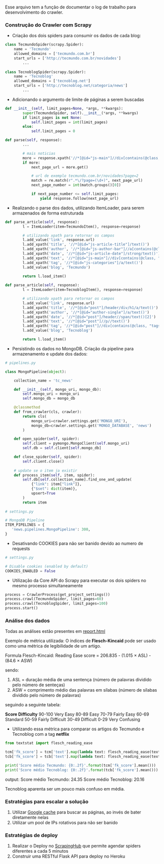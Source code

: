 Esse arquivo tem a função de documentar o log de trabalho para desenvolvimento do crawler.

### Construção do Crawler com Scrapy

- Criação dos dois spiders para consumir os dados de cada blog:
```python
class TecmundoSpider(scrapy.Spider):
	name = 'Tecmundo'
	allowed_domains = ['tecmundo.com.br']
	start_urls = ['http://tecmundo.com.br/novidades']
        ...
        
class TecnoblogSpider(scrapy.Spider):
	name = 'Tecnoblog'
	allowed_domains = ['tecnoblog.net']
	start_urls = ['http://tecnoblog.net/categoria/news']
        ...
```

- Adicionando o argumento de limite de páginas a serem buscadas
```python
def __init__(self, limit_pages=None, *args, **kwargs):
		super(TecmundoSpider, self).__init__(*args, **kwargs)
		if limit_pages is not None:
			self.limit_pages = int(limit_pages)
		else:
			self.limit_pages = 0

def parse(self, response):
        ...

		# mais noticias    
		more = response.xpath('//*[@id="js-main"]//div[contains(@class, "tec--list tec--list--lg")]/a/@href')
		if more:
			next_page_url = more.get()

			# url de exemplo tecmundo.com.br/novidades?page=2
			match = re.match(r".*\/?page=(\d+)", next_page_url)
			next_page_number = int(match.groups()[0])

			if next_page_number <= self.limit_pages:
				yield response.follow(next_page_url)

```

- Realizando o parse dos dados, utilizando ItemLoader, para serem armazenados de forma estruturada
```python
def parse_article(self, response):
		l = ItemLoader(item=TecmundoItem(), response=response)

		# utilizando xpath para retornar os campos 
		l.add_value('link', response.url)
		l.add_xpath('title', '//*[@id="js-article-title"]/text()')
		l.add_xpath('author', '//*[@id="js-author-bar"]//a[contains(@class, "tec--author__info__link")]/text()')
		l.add_xpath('date', '//*[@id="js-article-date"]/strong/text()')
		l.add_xpath('text', '//*[@id="js-main"]//div[contains(@class, "tec--article__body")]/p//text()') 
		l.add_xpath('tag', '//*[@id="js-categories"]/a/text()')
		l.add_value('blog', 'Tecmundo')

		return l.load_item()
        
def parse_article(self, response):
		l = ItemLoader(item=TecnoblogItem(), response=response)

		# utilizando xpath para retornar os campos	
		l.add_value('link', response.url)
		l.add_xpath('title', '//*[@id="post"]/header/div/h1/a/text()')
		l.add_xpath('author', '//*[@id="author-single"]/a/text()')
		l.add_xpath('date', '//*[@id="post"]/header//span/text()[2]')
		l.add_xpath('text', '//*[@id="post"]//p//text()') 
		l.add_xpath('tag', '//*[@id="post"]//div[contains(@class, "tags")]/a[contains(@rel, "tag")]/text()')
		l.add_value('blog', 'Tecnoblog')

		return l.load_item()
```

- Persistindo os dados no MongoDB. Criação da pipeline para armazenamento e update dos dados:
```python
# pipelines.py

class MongoPipeline(object):

	collection_name = 'tc_news'

	def __init__(self, mongo_uri, mongo_db):
	    self.mongo_uri = mongo_uri
	    self.mongo_db = mongo_db

	@classmethod
	def from_crawler(cls, crawler):
	    return cls(
	        mongo_uri=crawler.settings.get('MONGO_URI'),
	        mongo_db=crawler.settings.get('MONGO_DATABASE', 'news')
	    )

	def open_spider(self, spider):
	    self.client = pymongo.MongoClient(self.mongo_uri)
	    self.db = self.client[self.mongo_db]

	def close_spider(self, spider):
	    self.client.close()
    
    # update se o item ja existir
	def process_item(self, item, spider):
		self.db[self.collection_name].find_one_and_update(
		    {"link": item["link"]},
		    {"$set": dict(item)},
		    upsert=True
		)
		return item
        
# settings.py

# MongoDB Pipeline
ITEM_PIPELINES = {
   'news.pipelines.MongoPipeline': 300,
}
```

- Desativando COOKIES para não ser banido devido ao numero de requests
```python
# settings.py

# Disable cookies (enabled by default)
COOKIES_ENABLED = False
```

- Utilização da Core API do Scrapy para executar os dois spiders no mesmo processo simultaneamente
```python
process = CrawlerProcess(get_project_settings())
process.crawl(TecmundoSpider, limit_pages=60)
process.crawl(TecnoblogSpider, limit_pages=100)
process.start()
```

### Análise dos dados
Todas as análises estão presentes em [report.html](https://github.com/raphalencar/oncase/blob/master/report.html)

Exemplo de métrica utilizada:
O índices de **Flesch-Kincaid** pode ser usado como uma métrica de legibilidade de um artigo.

Formula Flesch-Kincaid: Reading Ease score = 206.835 - (1.015 × ASL) - (84.6 × ASW)

sendo: 
1) ASL = duração média de uma sentença (número de palavras dividido pelo número de senteças) 
2) ASW = comprimento médio das palavras em sílabas (número de sílabas dividido pelo número de palavras)

seguindo a seguinte tabela:

**Score Difficulty**
90-100 Very Easy
80-89 Easy
70-79 Fairly Easy
60-69 Standard
50-59 Fairly Difficult
30-49 Difficult
0-29 Very Confusing

- Utilizando essa métrica para comparar os artigos do Tecmundo e Tecnoblog com a tag **netflix**
```python
from textstat import flesch_reading_ease

tcm['fk_score'] = tcm['text'].map(lambda text: flesch_reading_ease(text)) 
tcb['fk_score'] = tcb['text'].map(lambda text: flesch_reading_ease(text))

print('Score médio Tecmundo: {0:.2f}'.format(tcm['fk_score'].mean()))
print('Score médio Tecnoblog: {0:.2f}'.format(tcb['fk_score'].mean()))
```
output: Score médio Tecmundo: 24.35
        Score médio Tecnoblog: 20.16

Tecnoblog aparenta ser um pouco mais confuso em média.

### Estratégias para escalar a solução
1. Utilizar [Google cache](http://www.googleguide.com/cached_pages.html) para buscar as páginas, ao invés de bater diretamente nelas
2. Utilizar um pool de IPs rotativos para não ser banido 

### Estratégias de deploy
1. Realizar o Deploy no [ScrapingHub](https://scrapinghub.com/) que permite agendar spiders diferentes a cada 5 minutos
2. Construir uma RESTful Flask API para deploy no Heroku